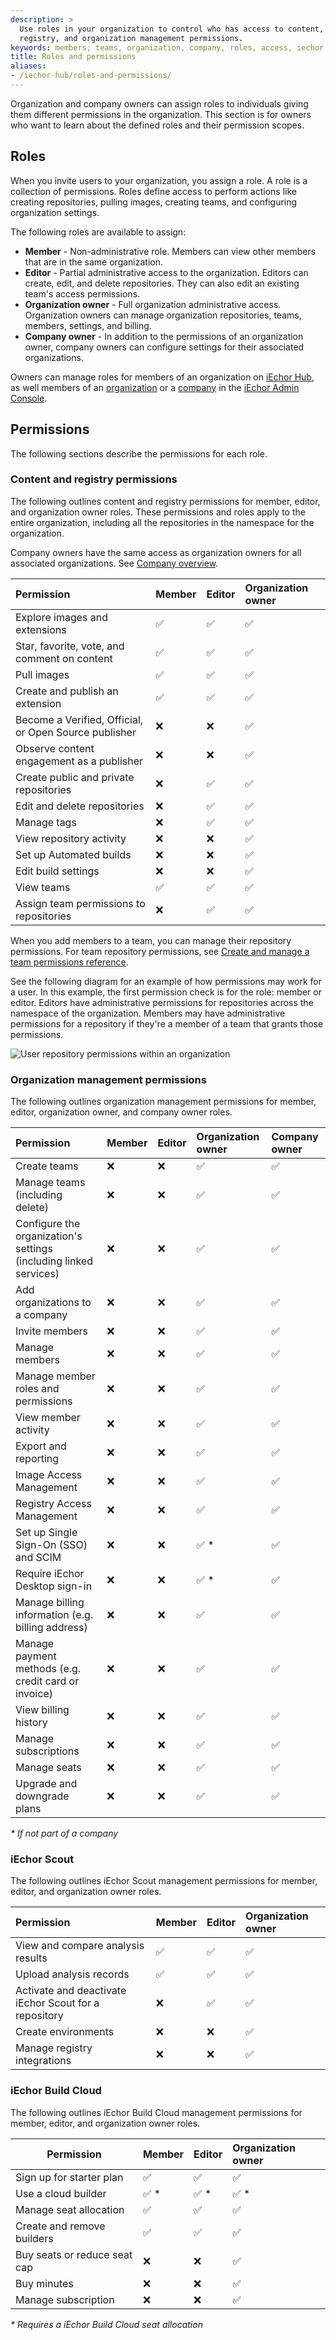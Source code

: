 ```yaml
---
description: >
  Use roles in your organization to control who has access to content,
  registry, and organization management permissions.
keywords: members, teams, organization, company, roles, access, iechor hub, admin console, security 
title: Roles and permissions
aliases:
- /iechor-hub/roles-and-permissions/
---
```


Organization and company owners can assign roles to individuals giving them different permissions in the organization. This section is for owners who want to learn about the defined roles and their permission scopes.

## Roles

When you invite users to your organization, you assign a role. A role is a collection of permissions. Roles define access to perform actions like creating repositories, pulling images, creating teams, and configuring organization settings.

The following roles are available to assign:

- **Member** - Non-administrative role. Members can view other members that are in the same organization.
- **Editor** - Partial administrative access to the organization. Editors can create, edit, and delete repositories. They can also edit an existing team's access permissions.
- **Organization owner** - Full organization administrative access. Organization owners can manage organization repositories, teams, members, settings, and billing.
- **Company owner** - In addition to the permissions of an organization owner, company owners can configure settings for their associated organizations.

Owners can manage roles for members of an organization on [iEchor Hub](/admin/organization/members/#update-a-member-role), as well members of an [organization](/admin/organization/members/#update-a-member-role) or a [company](/admin/company/users/#update-a-member-role) in the [iEchor Admin Console](/admin/).

## Permissions

The following sections describe the permissions for each role.

### Content and registry permissions

The following outlines content and registry permissions for member, editor, and organization owner roles. These permissions and roles apply to the entire organization, including all the repositories in the namespace for the organization.

Company owners have the same access as organization owners for all associated organizations. See [Company overview](/admin/company/).

| Permission                                            | Member | Editor | Organization owner |
| :---------------------------------------------------- | :----- | :----- | :----------------- |
| Explore images and extensions                         | ✅     | ✅     | ✅                 |
| Star, favorite, vote, and comment on content          | ✅     | ✅     | ✅                 |
| Pull images                                           | ✅     | ✅     | ✅                 |
| Create and publish an extension                       | ✅     | ✅     | ✅                 |
| Become a Verified, Official, or Open Source publisher | ❌     | ❌     | ✅                 |
| Observe content engagement as a publisher             | ❌     | ❌     | ✅                 |
| Create public and private repositories                | ❌     | ✅     | ✅                 |
| Edit and delete repositories                          | ❌     | ✅     | ✅                 |
| Manage tags                                           | ❌     | ✅     | ✅                 |
| View repository activity                              | ❌     | ❌     | ✅                 |
| Set up Automated builds                               | ❌     | ❌     | ✅                 |
| Edit build settings                                   | ❌     | ❌     | ✅                 |
| View teams                                            | ✅     | ✅     | ✅                 |
| Assign team permissions to repositories               | ❌     | ✅     | ✅                 |

When you add members to a team, you can manage their repository permissions. For team repository permissions, see [Create and manage a team permissions reference](/admin/organization/manage-a-team/#permissions-reference).

See the following diagram for an example of how permissions may work for a user. In this example, the first permission check is for the role: member or editor. Editors have administrative permissions for repositories across the namespace of the organization. Members may have administrative permissions for a repository if they're a member of a team that grants those permissions.

![User repository permissions within an organization](../images/roles-and-permissions-member-editor-roles.png)

### Organization management permissions

The following outlines organization management permissions for member, editor, organization owner, and company owner roles.

| Permission                                                        | Member | Editor | Organization owner | Company owner |
| :---------------------------------------------------------------- | :----- | :----- | :----------------- | :------------ |
| Create teams                                                      | ❌     | ❌     | ✅                 | ✅            |
| Manage teams (including delete)                                   | ❌     | ❌     | ✅                 | ✅            |
| Configure the organization's settings (including linked services) | ❌     | ❌     | ✅                 | ✅            |
| Add organizations to a company                                    | ❌     | ❌     | ✅                 | ✅            |
| Invite members                                                    | ❌     | ❌     | ✅                 | ✅            |
| Manage members                                                    | ❌     | ❌     | ✅                 | ✅            |
| Manage member roles and permissions                               | ❌     | ❌     | ✅                 | ✅            |
| View member activity                                              | ❌     | ❌     | ✅                 | ✅            |
| Export and reporting                                              | ❌     | ❌     | ✅                 | ✅            |
| Image Access Management                                           | ❌     | ❌     | ✅                 | ✅            |
| Registry Access Management                                        | ❌     | ❌     | ✅                 | ✅            |
| Set up Single Sign-On (SSO) and SCIM                              | ❌     | ❌     | ✅ \*              | ✅            |
| Require iEchor Desktop sign-in                                    | ❌     | ❌     | ✅ \*              | ✅            |
| Manage billing information (e.g. billing address)                 | ❌     | ❌     | ✅                 | ✅            |
| Manage payment methods (e.g. credit card or invoice)              | ❌     | ❌     | ✅                 | ✅            |
| View billing history                                              | ❌     | ❌     | ✅                 | ✅            |
| Manage subscriptions                                              | ❌     | ❌     | ✅                 | ✅            |
| Manage seats                                                      | ❌     | ❌     | ✅                 | ✅            |
| Upgrade and downgrade plans                                       | ❌     | ❌     | ✅                 | ✅            |

_\* If not part of a company_

### iEchor Scout

The following outlines iEchor Scout management permissions for member, editor, and organization owner roles.

| Permission                                            | Member | Editor | Organization owner |
| :---------------------------------------------------- | :----- | :----- | :----------------- |
| View and compare analysis results                     | ✅     | ✅     | ✅                 |
| Upload analysis records                               | ✅     | ✅     | ✅                 |
| Activate and deactivate iEchor Scout for a repository | ❌     | ✅     | ✅                 |
| Create environments                                   | ❌     | ❌     | ✅                 |
| Manage registry integrations                          | ❌     | ❌     | ✅                 |

### iEchor Build Cloud

The following outlines iEchor Build Cloud management permissions for member, editor, and organization owner roles.

| Permission                   | Member | Editor | Organization owner |
| ---------------------------- | :----- | :----- | :----------------- |
| Sign up for starter plan     | ✅     | ✅     | ✅                 |
| Use a cloud builder          | ✅ \*  | ✅ \*  | ✅ \*              |
| Manage seat allocation       | ✅     | ✅     | ✅                 |
| Create and remove builders   | ✅     | ✅     | ✅                 |
| Buy seats or reduce seat cap | ❌     | ❌     | ✅                 |
| Buy minutes                  | ❌     | ❌     | ✅                 |
| Manage subscription          | ❌     | ❌     | ✅                 |

_\* Requires a iEchor Build Cloud seat allocation_
